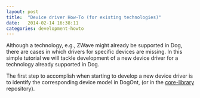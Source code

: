 ```yaml
---
layout: post
title:  "Device driver How-To (for existing technologies)"
date:   2014-02-14 16:38:11
categories: development-howto
---
```


Although a technology, e.g., ZWave might already be supported in Dog, there are cases in which drivers for specific devices are missing. In this simple tutorial we will tackle development of a new device driver for a technology already supported in Dog.

The first step to accomplish when starting to develop a new device driver is to identify the corresponding device model in DogOnt, (or in the [core-library](https://github.com/dog-gateway/core-library) repository).